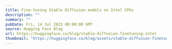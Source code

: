 ```yaml
---
title: Fine-tuning Stable Diffusion models on Intel CPUs
description: ""
summary: ""
pubDate: Fri, 14 Jul 2023 00:00:00 GMT
source: Hugging Face Blog
url: https://huggingface.co/blog/stable-diffusion-finetuning-intel
thumbnail: "https://huggingface.co/blog/assets/stable-diffusion-finetuning-intel/01.png"
---
```



